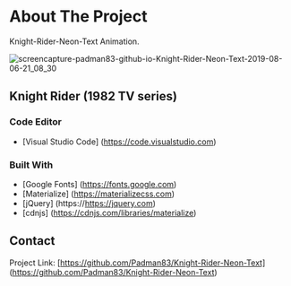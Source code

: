 # About The Project
Knight-Rider-Neon-Text Animation.

![screencapture-padman83-github-io-Knight-Rider-Neon-Text-2019-08-06-21_08_30](https://user-images.githubusercontent.com/45048950/63639068-1cc2e300-c6c2-11e9-9826-288c5d6c22ae.png)

## Knight Rider (1982 TV series)

### Code Editor
* [Visual Studio Code] (https://code.visualstudio.com)

### Built With
* [Google Fonts] (https://fonts.google.com)
* [Materialize] (https://materializecss.com)
* [jQuery] (https://https://jquery.com)
* [cdnjs] (https://cdnjs.com/libraries/materialize)

## Contact

Project Link: [https://github.com/Padman83/Knight-Rider-Neon-Text] (https://github.com/Padman83/Knight-Rider-Neon-Text)
